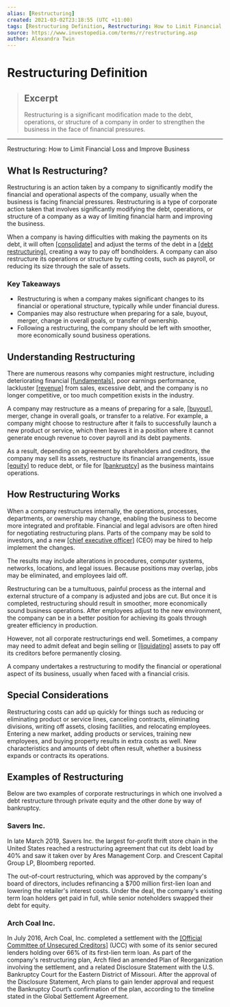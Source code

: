 ```yaml
---
alias: [Restructuring]
created: 2021-03-02T23:18:55 (UTC +11:00)
tags: [Restructuring Definition, Restructuring: How to Limit Financial Loss and Improve Business]
source: https://www.investopedia.com/terms/r/restructuring.asp
author: Alexandra Twin
---
```


# Restructuring Definition

> ## Excerpt
> Restructuring is a significant modification made to the debt, operations, or structure of a company in order to strengthen the business in the face of financial pressures.

---

Restructuring: How to Limit Financial Loss and Improve Business
## What Is Restructuring?

Restructuring is an action taken by a company to significantly modify the financial and operational aspects of the company, usually when the business is facing financial pressures. Restructuring is a type of corporate action taken that involves significantly modifying the debt, operations, or structure of a company as a way of limiting financial harm and improving the business.

When a company is having difficulties with making the payments on its debt, it will often [[consolidate]](https://www.investopedia.com/terms/c/consolidate.asp) and adjust the terms of the debt in a [[debt restructuring]](https://www.investopedia.com/terms/d/debtrestructuring.asp), creating a way to pay off bondholders. A company can also restructure its operations or structure by cutting costs, such as payroll, or reducing its size through the sale of assets.

### Key Takeaways

-   Restructuring is when a company makes significant changes to its financial or operational structure, typically while under financial duress.
-   Companies may also restructure when preparing for a sale, buyout, merger, change in overall goals, or transfer of ownership.
-   Following a restructuring, the company should be left with smoother, more economically sound business operations.

## Understanding Restructuring

There are numerous reasons why companies might restructure, including deteriorating financial [[fundamentals]](https://www.investopedia.com/terms/f/fundamentals.asp), poor earnings performance, lackluster [[revenue]](https://www.investopedia.com/terms/r/revenue.asp) from sales, excessive debt, and the company is no longer competitive, or too much competition exists in the industry.

A company may restructure as a means of preparing for a sale, [[buyout]](https://www.investopedia.com/terms/b/buyout.asp), merger, change in overall goals, or transfer to a relative. For example, a company might choose to restructure after it fails to successfully launch a new product or service, which then leaves it in a position where it cannot generate enough revenue to cover payroll and its debt payments.

As a result, depending on agreement by shareholders and creditors, the company may sell its assets, restructure its financial arrangements, issue [[equity]](https://www.investopedia.com/terms/e/equity.asp) to reduce debt, or file for [[bankruptcy]](https://www.investopedia.com/terms/b/bankruptcy.asp) as the business maintains operations.

## How Restructuring Works

When a company restructures internally, the operations, processes, departments, or ownership may change, enabling the business to become more integrated and profitable. Financial and legal advisors are often hired for negotiating restructuring plans. Parts of the company may be sold to investors, and a new [[chief executive officer]](https://www.investopedia.com/terms/c/ceo.asp) (CEO) may be hired to help implement the changes.

The results may include alterations in procedures, computer systems, networks, locations, and legal issues. Because positions may overlap, jobs may be eliminated, and employees laid off.

Restructuring can be a tumultuous, painful process as the internal and external structure of a company is adjusted and jobs are cut. But once it is completed, restructuring should result in smoother, more economically sound business operations. After employees adjust to the new environment, the company can be in a better position for achieving its goals through greater efficiency in production.

However, not all corporate restructurings end well. Sometimes, a company may need to admit defeat and begin selling or [[liquidating]](https://www.investopedia.com/terms/l/liquidation.asp) assets to pay off its creditors before permanently closing.

A company undertakes a restructuring to modify the financial or operational aspect of its business, usually when faced with a financial crisis.

## Special Considerations

Restructuring costs can add up quickly for things such as reducing or eliminating product or service lines, canceling contracts, eliminating divisions, writing off assets, closing facilities, and relocating employees. Entering a new market, adding products or services, training new employees, and buying property results in extra costs as well. New characteristics and amounts of debt often result, whether a business expands or contracts its operations.

## Examples of Restructuring

Below are two examples of corporate restructurings in which one involved a debt restructure through private equity and the other done by way of bankruptcy.

### Savers Inc.

In late March 2019, Savers Inc. the largest for-profit thrift store chain in the United States reached a restructuring agreement that cut its debt load by 40% and saw it taken over by Ares Management Corp. and Crescent Capital Group LP, Bloomberg reported.

The out-of-court restructuring, which was approved by the company's board of directors, includes refinancing a $700 million first-lien loan and lowering the retailer's interest costs. Under the deal, the company's existing term loan holders get paid in full, while senior noteholders swapped their debt for equity.

### Arch Coal Inc.

In July 2016, Arch Coal, Inc. completed a settlement with the [[Official Committee of Unsecured Creditors]](https://www.investopedia.com/terms/c/creditors-committee.asp) (UCC) with some of its senior secured lenders holding over 66% of its first-lien term loan. As part of the company's restructuring plan, Arch filed an amended Plan of Reorganization involving the settlement, and a related Disclosure Statement with the U.S. Bankruptcy Court for the Eastern District of Missouri. After the approval of the Disclosure Statement, Arch plans to gain lender approval and request the Bankruptcy Court’s confirmation of the plan, according to the timeline stated in the Global Settlement Agreement.
